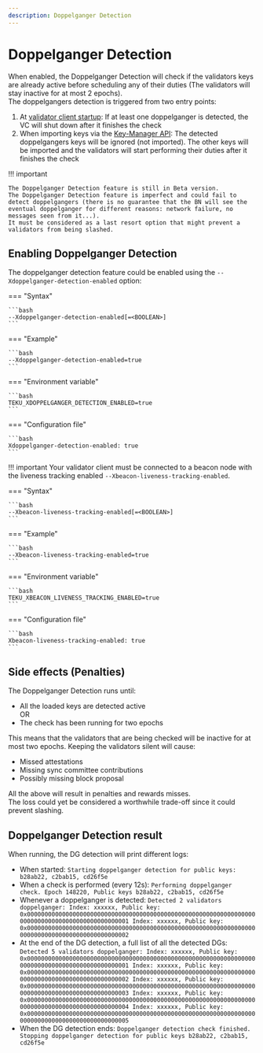 ```yaml
---
description: Doppelganger Detection
---
```


# Doppelganger Detection

When enabled, the Doppelganger Detection will check if the validators keys are already active before scheduling any of their duties (The validators will stay inactive for at most 2 epochs).  
The doppelgangers detection is triggered from two entry points:
1. At [validator client startup](../HowTo/Get-Started/Run-Teku.md#start-teku): If at least one doppelganger is detected, the VC will shut down after it finishes the check
2. When importing keys via the [Key-Manager API](https://ethereum.github.io/keymanager-APIs/): The detected doppelgangers keys will be ignored (not imported). The other keys will be imported and the validators will start performing their duties after it finishes the check

!!! important

    The Doppelganger Detection feature is still in Beta version.
    The Doppelganger Detection feature is imperfect and could fail to detect doppelgangers (there is no guarantee that the BN will see the eventual doppelganger for different reasons: network failure, no messages seen from it...).
    It must be considered as a last resort option that might prevent a validators from being slashed.

## Enabling Doppelganger Detection
The doppelganger detection feature could be enabled using the `--Xdoppelganger-detection-enabled` option:

=== "Syntax"

    ```bash
    --Xdoppelganger-detection-enabled[=<BOOLEAN>]
    ```

=== "Example"

    ```bash
    --Xdoppelganger-detection-enabled=true
    ```

=== "Environment variable"

    ```bash
    TEKU_XDOPPELGANGER_DETECTION_ENABLED=true
    ```

=== "Configuration file"

    ```bash
    Xdoppelganger-detection-enabled: true
    ```


!!! important
Your validator client must be connected to a beacon node with the liveness tracking enabled `--Xbeacon-liveness-tracking-enabled`.

=== "Syntax"

    ```bash
    --Xbeacon-liveness-tracking-enabled[=<BOOLEAN>]
    ```

=== "Example"

    ```bash
    --Xbeacon-liveness-tracking-enabled=true
    ```

=== "Environment variable"

    ```bash
    TEKU_XBEACON_LIVENESS_TRACKING_ENABLED=true
    ```

=== "Configuration file"

    ```bash
    Xbeacon-liveness-tracking-enabled: true
    ```

## Side effects (Penalties)
The Doppelganger Detection runs until:
- All the loaded keys are detected active  
OR
- The check has been running for two epochs

This means that the validators that are being checked will be inactive for at most two epochs.
Keeping the validators silent will cause:
- Missed attestations
- Missing sync committee contributions
- Possibly missing block proposal

All the above will result in penalties and rewards misses.  
The loss could yet be considered a worthwhile trade-off since it could prevent slashing. 

## Doppelganger Detection result
When running, the DG detection will print different logs:
- When started:
  `Starting doppelganger detection for public keys: b28ab22, c2bab15, cd26f5e`
- When a check is performed (every 12s):
  `Performing doppelganger check. Epoch 148220, Public keys b28ab22, c2bab15, cd26f5e`
- Whenever a doppelganger is detected:
  `Detected 2 validators doppelganger:
  Index: xxxxxx, Public key: 0x000000000000000000000000000000000000000000000000000000000000000000000000000000000000000000000001
  Index: xxxxxx, Public key: 0x000000000000000000000000000000000000000000000000000000000000000000000000000000000000000000000002`
- At the end of the DG detection, a full list of all the detected DGs:
  `Detected 5 validators doppelganger:
    Index: xxxxxx, Public key: 0x000000000000000000000000000000000000000000000000000000000000000000000000000000000000000000000001
    Index: xxxxxx, Public key: 0x000000000000000000000000000000000000000000000000000000000000000000000000000000000000000000000002
    Index: xxxxxx, Public key: 0x000000000000000000000000000000000000000000000000000000000000000000000000000000000000000000000003
    Index: xxxxxx, Public key: 0x000000000000000000000000000000000000000000000000000000000000000000000000000000000000000000000004
    Index: xxxxxx, Public key: 0x000000000000000000000000000000000000000000000000000000000000000000000000000000000000000000000005`
- When the DG detection ends:
  `Doppelganger detection check finished. Stopping doppelganger detection for public keys b28ab22, c2bab15, cd26f5e`